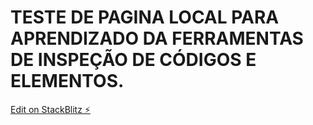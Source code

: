 # TESTE DE PAGINA LOCAL PARA APRENDIZADO DA FERRAMENTAS DE INSPEÇÃO DE CÓDIGOS E ELEMENTOS.

[Edit on StackBlitz ⚡️](https://stackblitz.com/edit/angular-gt6anp)
